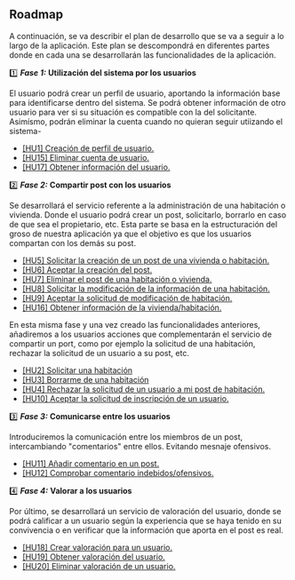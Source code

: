 
## Roadmap

A continuación, se va describir el plan de desarrollo que se va a seguir a lo largo de la aplicación. Este plan se descompondrá en diferentes partes donde en cada una se desarrollarán las funcionalidades de la aplicación.

:one: ***Fase 1:*** **Utilización del sistema por los usuarios**

El usuario podrá crear un perfil de usuario, aportando la información base para identificarse dentro del sistema. Se podrá obtener información de otro usuario para ver si su situación es compatible con la del solicitante. Asimísmo, podrán eliminar la cuenta cuando no quieran seguir utiizando el sistema-

- [[HU1] Creación de perfil de usuario.](https://github.com/Aguilera4/Rooming/issues/10)
- [[HU15] Eliminar cuenta de usuario.](https://github.com/Aguilera4/Rooming/issues/36)  
- [[HU17] Obtener información del usuario.](https://github.com/Aguilera4/Rooming/issues/39)

:two: ***Fase 2:*** **Compartir post con los usuarios** 

Se desarrollará el servicio referente a la administración de una habitación o vivienda. Donde el usuario podrá crear un post, solicitarlo, borrarlo en caso de que sea el propietario, etc. Esta parte se basa en la estructuración del groso de nuestra aplicación ya que el objetivo es que los usuarios compartan con los demás su post.  


- [[HU5] Solicitar la creación de un post de una vivienda o habitación.](https://github.com/Aguilera4/Rooming/issues/11)
- [[HU6] Aceptar la creación del post.](https://github.com/Aguilera4/Rooming/issues/31)
- [[HU7] Eliminar el post de una habitación o vivienda.](https://github.com/Aguilera4/Rooming/issues/16)
- [[HU8] Solicitar la modificación de la información de una habitación.](https://github.com/Aguilera4/Rooming/issues/17)
- [[HU9] Aceptar la solicitud de modificación de habitación.](https://github.com/Aguilera4/Rooming/issues/32)
- [[HU16] Obtener información de la vivienda/habitación.](https://github.com/Aguilera4/Rooming/issues/37)


En esta misma fase y una vez creado las funcionalidades anteriores, añadiremos a los usuarios acciones que complementarán el servicio de compartir un port, como por ejemplo la solicitud de una habitación, rechazar la solicitud de un usuario a su post, etc.

- [[HU2] Solicitar una habitación](https://github.com/Aguilera4/Rooming/issues/12)
- [[HU3] Borrarme de una habitación](https://github.com/Aguilera4/Rooming/issues/15)
- [[HU4] Rechazar la solicitud de un usuario a mi post de habitación.](https://github.com/Aguilera4/Rooming/issues/30)
- [[HU10] Aceptar la solicitud de inscripción de un usuario.](https://github.com/Aguilera4/Rooming/issues/33)


:three: ***Fase 3:*** **Comunicarse entre los usuarios** 

Introduciremos la comunicación entre los miembros de un post, intercambiando "comentarios" entre ellos. Evitando mesnaje ofensivos.

- [[HU11] Añadir comentario en un post.](https://github.com/Aguilera4/Rooming/issues/13)
- [[HU12] Comprobar comentario indebidos/ofensivos.](https://github.com/Aguilera4/Rooming/issues/21)

:four: ***Fase 4:*** **Valorar a los usuarios**

Por último, se desarrollará un servicio de valoración del usuario, donde se podrá calificar a un usuario según la experiencia que se haya tenido en su convivencia o en verificar que la información que aporta en el post es real.

- [[HU18] Crear valoración para un usuario.](https://github.com/Aguilera4/Rooming/milestone/9)
- [[HU19] Obtener valoración del usuario.](https://github.com/Aguilera4/Rooming/issues/45)
- [[HU20] Eliminar valoración de un usuario.](https://github.com/Aguilera4/Rooming/issues/46)